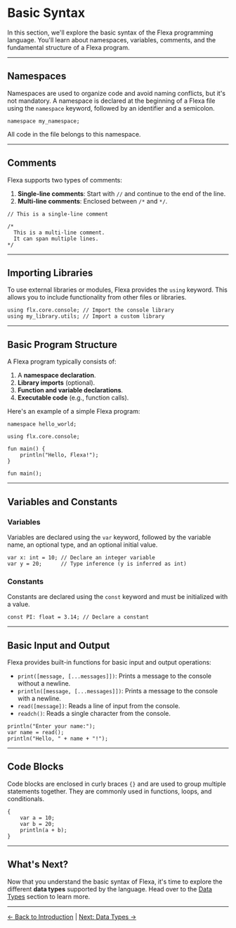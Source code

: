 # Basic Syntax

In this section, we'll explore the basic syntax of the Flexa programming language. You'll learn about namespaces, variables, comments, and the fundamental structure of a Flexa program.

---

## Namespaces

Namespaces are used to organize code and avoid naming conflicts, but it's not mandatory. A namespace is declared at the beginning of a Flexa file using the `namespace` keyword, followed by an identifier and a semicolon.

```flexa
namespace my_namespace;
```

All code in the file belongs to this namespace.

---

## Comments

Flexa supports two types of comments:
1. **Single-line comments**: Start with `//` and continue to the end of the line.
2. **Multi-line comments**: Enclosed between `/*` and `*/`.

```flexa
// This is a single-line comment

/*
  This is a multi-line comment.
  It can span multiple lines.
*/
```

---

## Importing Libraries

To use external libraries or modules, Flexa provides the `using` keyword. This allows you to include functionality from other files or libraries.

```flexa
using flx.core.console; // Import the console library
using my_library.utils; // Import a custom library
```

---

## Basic Program Structure

A Flexa program typically consists of:
1. A **namespace declaration**.
2. **Library imports** (optional).
3. **Function and variable declarations**.
4. **Executable code** (e.g., function calls).

Here's an example of a simple Flexa program:

```flexa
namespace hello_world;

using flx.core.console;

fun main() {
    println("Hello, Flexa!");
}

fun main();
```

---

## Variables and Constants

### Variables
Variables are declared using the `var` keyword, followed by the variable name, an optional type, and an optional initial value.

```flexa
var x: int = 10; // Declare an integer variable
var y = 20;      // Type inference (y is inferred as int)
```

### Constants
Constants are declared using the `const` keyword and must be initialized with a value.

```flexa
const PI: float = 3.14; // Declare a constant
```

---

## Basic Input and Output

Flexa provides built-in functions for basic input and output operations:
- `print([message, [...messages]])`: Prints a message to the console without a newline.
- `println([message, [...messages]])`: Prints a message to the console with a newline.
- `read([message])`: Reads a line of input from the console.
- `readch()`: Reads a single character from the console.

```flexa
println("Enter your name:");
var name = read();
println("Hello, " + name + "!");
```

---

## Code Blocks

Code blocks are enclosed in curly braces `{}` and are used to group multiple statements together. They are commonly used in functions, loops, and conditionals.

```flexa
{
    var a = 10;
    var b = 20;
    println(a + b);
}
```

---

## What's Next?

Now that you understand the basic syntax of Flexa, it's time to explore the different **data types** supported by the language. Head over to the [Data Types](data-types) section to learn more.

---

[← Back to Introduction](introduction) | [Next: Data Types →](data-types)
